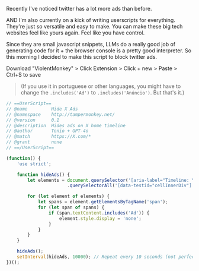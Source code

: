 Recently I've noticed twitter has a lot more ads than before. 

AND I'm also currently on a kick of writing userscripts for everything. They're just so versatile and easy to make. You can make these big tech websites feel like yours again. Feel like you have control.

Since they are small javascript snippets, LLMs do a really good job of generating code for it + the browser console is a pretty good interpreter. So this morning I decided to make this script to block twitter ads.


Download "ViolentMonkey" > Click Extension > Click + new > Paste > Ctrl+S to save

> (If you use it in portuguese or other languages, you might have to change the `.includes('Ad')` to `.includes('Anúncio')`. But that's it.)

```javascript
// ==UserScript==
// @name         Hide X Ads
// @namespace    http://tampermonkey.net/
// @version      0.1
// @description  Hides ads on X home timeline
// @author       Tonio + GPT-4o
// @match        https://X.com/*
// @grant        none
// ==/UserScript==

(function() {
    'use strict';

    function hideAds() {
        let elements = document.querySelector('[aria-label="Timeline: Your Home Timeline"]')
                       .querySelectorAll('[data-testid="cellInnerDiv"]'); // selector for tweet divs

        for (let element of elements) {
            let spans = element.getElementsByTagName('span');
            for (let span of spans) {
                if (span.textContent.includes('Ad')) {
                    element.style.display = 'none';
                }
            }
        }
    }

    hideAds();
    setInterval(hideAds, 10000); // Repeat every 10 seconds (not perfect but it works /shrug)
})();
```
